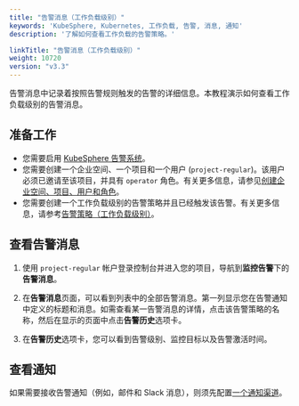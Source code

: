 ```yaml
---
title: "告警消息（工作负载级别）"
keywords: 'KubeSphere, Kubernetes, 工作负载, 告警, 消息, 通知'
description: '了解如何查看工作负载的告警策略。'

linkTitle: "告警消息（工作负载级别）"
weight: 10720
version: "v3.3"
---
```


告警消息中记录着按照告警规则触发的告警的详细信息。本教程演示如何查看工作负载级别的告警消息。

## 准备工作

* 您需要启用 [KubeSphere 告警系统](../../../pluggable-components/alerting/)。
* 您需要创建一个企业空间、一个项目和一个用户 (`project-regular`)。该用户必须已邀请至该项目，并具有 `operator` 角色。有关更多信息，请参见[创建企业空间、项目、用户和角色](../../../quick-start/create-workspace-and-project/)。
* 您需要创建一个工作负载级别的告警策略并且已经触发该告警。有关更多信息，请参考[告警策略（工作负载级别）](../alerting-policy/)。

## 查看告警消息

1. 使用 `project-regular` 帐户登录控制台并进入您的项目，导航到**监控告警**下的**告警消息**。

2. 在**告警消息**页面，可以看到列表中的全部告警消息。第一列显示您在告警通知中定义的标题和消息。如需查看某一告警消息的详情，点击该告警策略的名称，然后在显示的页面中点击**告警历史**选项卡。

3. 在**告警历史**选项卡，您可以看到告警级别、监控目标以及告警激活时间。

## 查看通知

如果需要接收告警通知（例如，邮件和 Slack 消息），则须先配置[一个通知渠道](../../../cluster-administration/platform-settings/notification-management/configure-email/)。